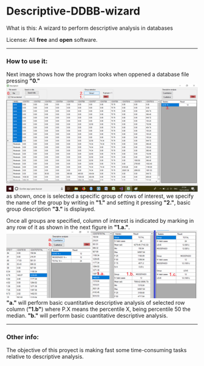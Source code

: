 # Descriptive-DDBB-wizard
What is this: A wizard to perform descriptive analysis in databases

License: All **free** and **open** software.

--------

### How to use it:

Next image shows how the program looks when oppened a database file pressing **"0."** ![](openddbb.png)
as shown, once is selected a specific group of rows of interest, we specify the name of the group by writing in **"1."** and setting it pressing **"2."**, basic group description **"3."** is displayed.

Once all groups are specified, column of interest is indicated by marking in any row of it as shown in the next figure in **"1.a."**.![](howto.png)**"a."** will perform basic cuantitative descriptive analysis of selected row column (**"1.b"**) where P.X means the percentile X, being percentile 50 the median. **"b."** will perform basic cuantitative descriptive analysis.

--------
### Other info:

The objective of this proyect is making fast some time-consuming tasks relative to descriptive analysis.
